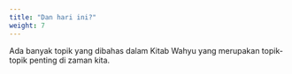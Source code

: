 ```yaml
---
title: "Dan hari ini?"
weight: 7
---
```


Ada banyak topik yang dibahas dalam Kitab Wahyu yang merupakan topik-topik penting di zaman kita.